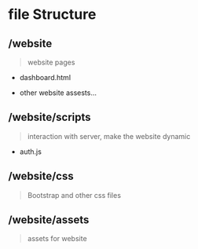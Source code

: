# file Structure

## /website

> website pages

- dashboard.html

- other website assests...

## /website/scripts

> interaction with server, make the website dynamic

- auth.js

## /website/css

> Bootstrap and other css files

## /website/assets

> assets for website